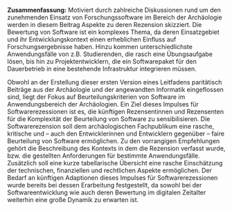 **Zusammenfassung:** Motiviert durch zahlreiche Diskussionen rund um den zunehmenden Einsatz von Forschungssoftware im Bereich der Archäologie werden in diesem Beitrag Aspekte zu deren Rezension skizziert. Die Bewertung von Software ist ein komplexes Thema, da deren Einsatzgebiet und ihr Entwicklungskontext einen erheblichen Einfluss auf Forschungsergebnisse haben. Hinzu kommen unterschiedlichste Anwendungsfälle von z.B. Studierenden, die rasch eine Übungsaufgabe lösen, bis hin zu Projektentwicklern, die ein Softwarepaket für den Dauerbetrieb in eine bestehende Infrastruktur integrieren müssen.

Obwohl an der Erstellung dieser ersten Version eines Leitfadens paritätisch Beiträge aus der Archäologie und der angewandten Informatik eingeflossen sind, liegt der Fokus auf Beurteilungskriterien von Software im Anwendungsbereich der Archäologien. Ein Ziel dieses Impulses für Softwarerezessionen ist es, die künftigen Rezensentinnen und Rezensenten für die Komplexität der Beurteilung von Software zu sensibilisieren. Die Softwarerezension soll dem archäologischen Fachpublikum eine rasche, kritische und – auch den Entwicklerinnen und Entwicklern gegenüber – faire Beurteilung von Software ermöglichen. Zu den vorrangigen Empfehlungen gehört die Beschreibung des Kontexts in dem die Rezension verfasst wurde, bzw. die gestellten Anforderungen für bestimmte Anwendungsfälle. Zusätzlich soll eine kurze tabellarische Übersicht eine rasche Einschätzung der technischen, finanziellen und rechtlichen Aspekte ermöglichen. Der Bedarf an künftigen Adaptionen dieses Impulses für Softwarerezessionen wurde bereits bei dessen Erarbeitung festgestellt, da sowohl bei der Softwareentwicklung wie auch deren Bewertung im digitalen Zeitalter weiterhin eine große Dynamik zu erwarten ist.
